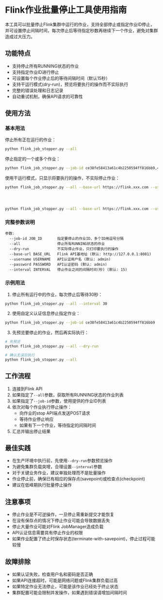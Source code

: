 # Flink作业批量停止工具使用指南

本工具可以批量停止Flink集群中运行的作业，支持全部停止或指定作业ID停止，并可设置停止间隔时间，每次停止后等待指定秒数再继续下一个作业，避免对集群造成过大压力。

## 功能特点

- 支持停止所有RUNNING状态的作业
- 支持指定作业ID进行停止
- 可设置每个作业停止后的等待间隔时间（默认15秒）
- 支持干运行模式(dry-run)，预览将要执行的操作而不实际执行
- 完整的错误处理和日志记录
- 自动重试机制，确保API请求的可靠性

## 使用方法

### 基本用法

停止所有正在运行的作业：

```bash
python flink_job_stopper.py --all
```

停止指定的一个或多个作业：

```bash
python flink_job_stopper.py --job-id ce38fe58413a61c4b2250594ff816bb9,4b2757789b9d3494d4757214d48d4df9
```

使用干运行模式，只显示将要执行的操作，不实际停止作业：

```bash
python flink_job_stopper.py --all --base-url https://flink.xxx.com --username admin --password admin  --job-id 6e74238c4e4c931445c3dfb70509ff6b




python flink_job_stopper.py --all --base-url https://flink.xxx.com --username admin --password admin --dry-run
```

### 完整参数说明

```
参数:
  --job-id JOB_ID       指定要停止的作业ID，多个ID用逗号分隔
  --all                 停止所有RUNNING状态的作业
  --dry-run             不实际停止作业，只打印要执行的操作
  --base-url BASE_URL   Flink API基地址 (默认: http://127.0.0.1:8081)
  --username USERNAME   API认证用户名 (默认: admin)
  --password PASSWORD   API认证密码 (默认: admin)
  --interval INTERVAL   停止作业之间的间隔时间(秒) (默认: 15)
```

### 示例用法

1. 停止所有运行中的作业，每次停止后等待30秒：

```bash
python flink_job_stopper.py --all --interval 30
```

2. 使用自定义认证信息停止指定作业：

```bash
python flink_job_stopper.py --job-id ce38fe58413a61c4b2250594ff816bb9 --username admin --password secret123
```

3. 先预览要停止的作业，然后再实际执行：

```bash
# 先预览
python flink_job_stopper.py --all --dry-run

# 确认无误后执行
python flink_job_stopper.py --all
```

## 工作流程

1. 连接到Flink API
2. 如果指定了`--all`参数，获取所有RUNNING状态的作业列表
3. 如果指定了`--job-id`参数，使用提供的作业ID列表
4. 依次对每个作业执行停止操作：
   - 向作业的stop API端点发送POST请求
   - 等待作业停止响应
   - 如果有下一个作业，等待指定的间隔时间
5. 汇总并输出停止结果

## 最佳实践

- 在生产环境中执行前，先使用`--dry-run`参数预览操作
- 为避免集群负载突增，合理设置`--interval`参数
- 对于关键业务作业，建议单独处理而不是批量操作
- 作业停止前，确保已有相应的保存点(savepoint)或检查点(checkpoint)
- 建议在低峰期执行批量停止操作

## 注意事项

- 停止作业是不可逆操作，一旦停止需重新提交才能恢复
- 在没有保存点的情况下停止作业可能会导致数据丢失
- 停止大量作业可能对Flink JobManager造成负载
- API认证信息需要具有停止作业的权限
- 如果作业配置了终止时保存状态(terminate-with-savepoint)，停止过程可能较慢

## 故障排除

- 如果认证失败，检查用户名和密码是否正确
- 如果API连接超时，可能是网络问题或Flink集群负载过高
- 如果特定作业无法停止，可能是该作业已经处于终止状态
- 集群配置可能会限制并发操作，如果遇到错误请增加间隔时间
